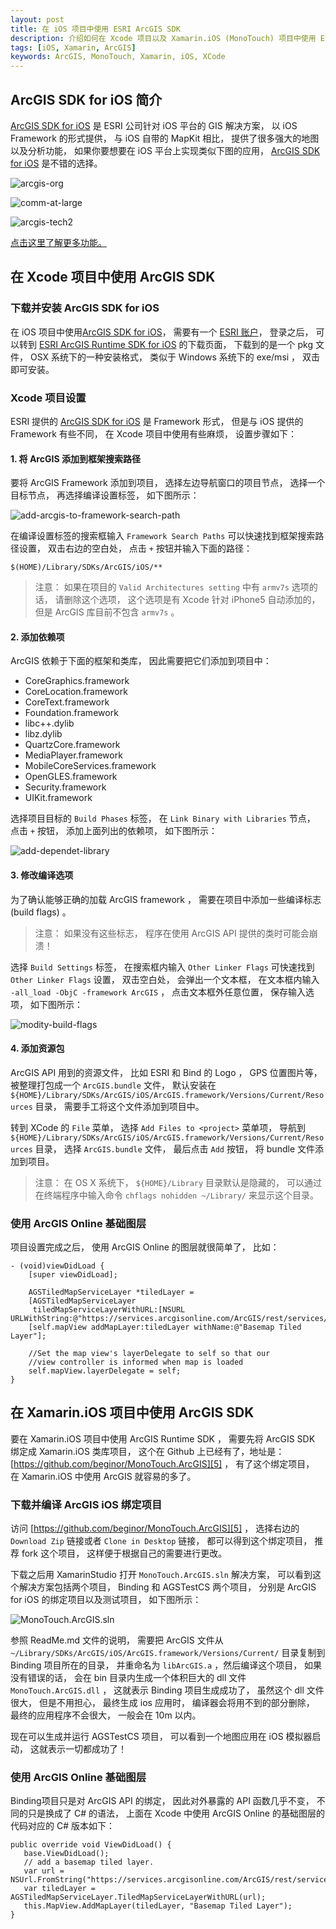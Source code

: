```yaml
---
layout: post
title: 在 iOS 项目中使用 ESRI ArcGIS SDK
description: 介绍如何在 Xcode 项目以及 Xamarin.iOS (MonoTouch) 项目中使用 ESRI ArcGIS SDK
tags: [iOS, Xamarin, ArcGIS]
keywords: ArcGIS, MonoTouch, Xamarin, iOS, XCode
---
```


## ArcGIS SDK for iOS 简介 ##

[ArcGIS SDK for iOS][1] 是 ESRI 公司针对 iOS 平台的 GIS 解决方案， 以 iOS Framework 的形式提供， 与 iOS 自带的 MapKit 相比， 提供了很多强大的地图以及分析功能， 如果你要想要在 iOS 平台上实现类似下图的应用， [ArcGIS SDK for iOS][1] 是不错的选择。

![arcgis-org](/assets/post-images/arcgis-org.jpg)

![comm-at-large](/assets/post-images/comm-at-large.jpg)

![arcgis-tech2](/assets/post-images/arcgis-tech2.jpg)

[点击这里了解更多功能。][2]

## 在 Xcode 项目中使用 ArcGIS SDK ##

### 下载并安装 ArcGIS SDK for iOS ###

在 iOS 项目中使用[ArcGIS SDK for iOS][1]， 需要有一个 [ESRI 账户][3]， 登录之后， 可以转到 [ESRI ArcGIS Runtime SDK for iOS][4] 的下载页面， 下载到的是一个 pkg 文件， OSX 系统下的一种安装格式， 类似于 Windows 系统下的 exe/msi ， 双击即可安装。

### Xcode 项目设置 ###

ESRI 提供的 [ArcGIS SDK for iOS][1] 是 Framework 形式， 但是与 iOS 提供的 Framework 有些不同， 在 Xcode 项目中使用有些麻烦， 设置步骤如下：

#### 1. 将 ArcGIS 添加到框架搜索路径 ####

要将 ArcGIS Framework 添加到项目， 选择左边导航窗口的项目节点， 选择一个目标节点， 再选择编译设置标签， 如下图所示：

![add-arcgis-to-framework-search-path](/assets/post-images/add-arcgis-to-framework-search-path.png)

在编译设置标签的搜索框输入 `Framework Search Paths` 可以快速找到框架搜索路径设置， 双击右边的空白处， 点击 `+` 按钮并输入下面的路径：

`$(HOME)/Library/SDKs/ArcGIS/iOS/**`

> 注意： 如果在项目的 `Valid Architectures setting` 中有 `armv7s` 选项的话， 请删除这个选项， 这个选项是有 Xcode 针对 iPhone5 自动添加的， 但是 ArcGIS 库目前不包含 `armv7s` 。

#### 2. 添加依赖项 ####

ArcGIS 依赖于下面的框架和类库， 因此需要把它们添加到项目中：

- CoreGraphics.framework
- CoreLocation.framework
- CoreText.framework
- Foundation.framework
- libc++.dylib
- libz.dylib
- QuartzCore.framework
- MediaPlayer.framework
- MobileCoreServices.framework
- OpenGLES.framework
- Security.framework
- UIKit.framework

选择项目目标的 `Build Phases` 标签， 在 `Link Binary with Libraries` 节点， 点击 `+` 按钮， 添加上面列出的依赖项， 如下图所示：

![add-dependet-library](/assets/post-images/add-dependet-library.png)

#### 3. 修改编译选项 ####

为了确认能够正确的加载 ArcGIS framework ， 需要在项目中添加一些编译标志 (build flags) 。

> 注意： 如果没有这些标志， 程序在使用 ArcGIS API 提供的类时可能会崩溃！

选择 `Build Settings` 标签， 在搜索框内输入 `Other Linker Flags` 可快速找到 `Other Linker Flags` 设置， 双击空白处， 会弹出一个文本框， 在文本框内输入 `-all_load -ObjC -framework ArcGIS` ， 点击文本框外任意位置， 保存输入选项， 如下图所示：

![modity-build-flags](/assets/post-images/modity-build-flags.png)

#### 4. 添加资源包 ####

ArcGIS API 用到的资源文件， 比如 ESRI 和 Bind 的 Logo ， GPS 位置图片等， 被整理打包成一个 `ArcGIS.bundle` 文件， 默认安装在 `${HOME}/Library/SDKs/ArcGIS/iOS/ArcGIS.framework/Versions/Current/Resources` 目录， 需要手工将这个文件添加到项目中。

转到 XCode 的 `File` 菜单， 选择 `Add Files to <project>` 菜单项， 导航到 `${HOME}/Library/SDKs/ArcGIS/iOS/ArcGIS.framework/Versions/Current/Resources` 目录， 选择 `ArcGIS.bundle` 文件， 最后点击 `Add` 按钮， 将 bundle 文件添加到项目。

> 注意： 在 OS X 系统下， `${HOME}/Library` 目录默认是隐藏的， 可以通过在终端程序中输入命令 `chflags nohidden ~/Library/` 来显示这个目录。

### 使用 ArcGIS Online 基础图层 ###

项目设置完成之后， 使用 ArcGIS Online 的图层就很简单了， 比如：

    - (void)viewDidLoad {
        [super viewDidLoad];
        
        AGSTiledMapServiceLayer *tiledLayer =
        [AGSTiledMapServiceLayer
         tiledMapServiceLayerWithURL:[NSURL URLWithString:@"https://services.arcgisonline.com/ArcGIS/rest/services/Canvas/World_Light_Gray_Base/MapServer"]];
        [self.mapView addMapLayer:tiledLayer withName:@"Basemap Tiled Layer"];
        
        //Set the map view's layerDelegate to self so that our
        //view controller is informed when map is loaded
        self.mapView.layerDelegate = self;
    }


## 在 Xamarin.iOS 项目中使用 ArcGIS SDK ##

要在 Xamarin.iOS 项目中使用 ArcGIS Runtime SDK ， 需要先将 ArcGIS SDK 绑定成 Xamarin.iOS 类库项目， 这个在 Github 上已经有了，地址是： [https://github.com/beginor/MonoTouch.ArcGIS][5] ， 有了这个绑定项目， 在 Xamarin.iOS 中使用 ArcGIS 就容易的多了。

### 下载并编译 ArcGIS iOS 绑定项目 ###

访问 [https://github.com/beginor/MonoTouch.ArcGIS][5] ， 选择右边的 `Download Zip` 链接或者 `Clone in Desktop` 链接， 都可以得到这个绑定项目， 推荐 fork 这个项目， 这样便于根据自己的需要进行更改。

下载之后用 XamarinStudio 打开 `MonoTouch.ArcGIS.sln` 解决方案， 可以看到这个解决方案包括两个项目， Binding 和 AGSTestCS 两个项目， 分别是 ArcGIS for iOS 的绑定项目以及测试项目， 如下图所示：

![MonoTouch.ArcGIS.sln](/assets/post-images/monotouch-arcgis-sln.png)

参照 ReadMe.md 文件的说明， 需要把 ArcGIS 文件从 `~/Library/SDKs/ArcGIS/iOS/ArcGIS.framework/Versions/Current/` 目录复制到 Binding 项目所在的目录， 并重命名为 `libArcGIS.a` ，然后编译这个项目， 如果没有错误的话， 会在 bin 目录内生成一个体积巨大的 dll 文件 `MonoTouch.ArcGIS.dll` ， 这就表示 Binding 项目生成成功了， 虽然这个 dll 文件很大， 但是不用担心， 最终生成 ios 应用时， 编译器会将用不到的部分删除， 最终的应用程序不会很大， 一般会在 10m 以内。

现在可以生成并运行 AGSTestCS 项目， 可以看到一个地图应用在 iOS 模拟器启动， 这就表示一切都成功了！

### 使用 ArcGIS Online 基础图层

Binding项目只是对 ArcGIS API 的绑定， 因此对外暴露的 API 函数几乎不变， 不同的只是换成了 C# 的语法， 上面在 Xcode 中使用 ArcGIS Online 的基础图层的代码对应的 C# 版本如下：

    public override void ViewDidLoad() {
       base.ViewDidLoad();
       // add a basemap tiled layer.
       var url = NSUrl.FromString("https://services.arcgisonline.com/ArcGIS/rest/services/Canvas/World_Light_Gray_Base/MapServer");
       var tiledLayer = AGSTiledMapServiceLayer.TiledMapServiceLayerWithURL(url);
       this.MapView.AddMapLayer(tiledLayer, "Basemap Tiled Layer");
    }

[1]: https://developers.arcgis.com/en/ios/
[2]: https://developers.arcgis.com/en/features/
[3]: https://developers.arcgis.com/en/sign-in/
[4]: https://www.esri.com/apps/products/download/index.cfm#ArcGIS_Runtime_SDK_for_iOS
[5]: https://github.com/beginor/MonoTouch.ArcGIS
